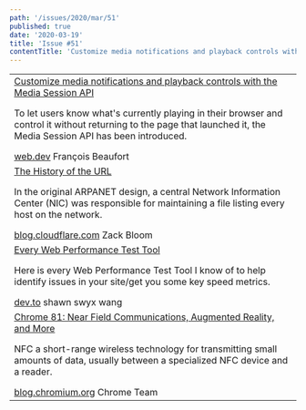 ```yaml
---
path: '/issues/2020/mar/51'
published: true
date: '2020-03-19'
title: 'Issue #51'
contentTitle: 'Customize media notifications and playback controls with the Media Session API, The History of the URL and Every Web Performance Test Tool...'
---
```


<center>
	<table align="center" border="0" cellspacing="0" width="100%" height="100%" cellpadding="0">
    <tbody>
				<tr>
					<td>
            <div class="issue__content">
              <a href="https://web.dev/media-session/" target="_blank" rel="noopener noreferrer">
                <span class="issue__content-title">Customize media notifications and playback controls with the Media Session API</span>
              </a>
							<p class="issue__content-desc">To let users know what's currently playing in their browser and control it without returning to the page that launched it, the Media Session API has been introduced.</p>
							<div class="issue__content-info"><a href="https://web.dev/media-session/" target="_blank" rel="noopener noreferrer">web.dev</a> <span>François Beaufort</span></div>
						</div>
					</td>
				</tr>
				<tr>
					<td>
            <div class="issue__content">
              <a href="https://blog.cloudflare.com/the-history-of-the-url/" target="_blank" rel="noopener noreferrer">
                <span class="issue__content-title">The History of the URL</span>
              </a>
							<p class="issue__content-desc">In the original ARPANET design, a central Network Information Center (NIC) was responsible for maintaining a file listing every host on the network.</p>
							<div class="issue__content-info"><a href="https://blog.cloudflare.com/the-history-of-the-url/" target="_blank" rel="noopener noreferrer">blog.cloudflare.com</a> <span>Zack Bloom</span></div>
						</div>
					</td>
				</tr>
				<tr>
					<td>
            <div class="issue__content">
              <a href="https://dev.to/swyx/every-web-performance-test-tool-naj" target="_blank" rel="noopener noreferrer">
                <span class="issue__content-title">Every Web Performance Test Tool</span>
              </a>
							<p class="issue__content-desc">Here is every Web Performance Test Tool I know of to help identify issues in your site/get you some key speed metrics.</p>
							<div class="issue__content-info"><a href="https://dev.to/swyx/every-web-performance-test-tool-naj" target="_blank" rel="noopener noreferrer">dev.to</a> <span>shawn swyx wang</span></div>
						</div>
					</td>
				</tr>
				<tr>
					<td>
            <div class="issue__content">
              <a href="https://blog.chromium.org/2020/02/chrome-81-near-field-communications.html?m=1" target="_blank" rel="noopener noreferrer">
                <span class="issue__content-title">Chrome 81: Near Field Communications, Augmented Reality, and More</span>
              </a>
							<p class="issue__content-desc">NFC a short-range wireless technology for transmitting small amounts of data, usually between a specialized NFC device and a reader.</p>
							<div class="issue__content-info"><a href="https://blog.chromium.org/2020/02/chrome-81-near-field-communications.html?m=1" target="_blank" rel="noopener noreferrer">blog.chromium.org</a> <span>Chrome Team</span></div>
						</div>
					</td>
				</tr></tbody>
  </table>
</center>
